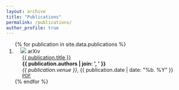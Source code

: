 ```yaml
---
layout: archive
title: "Publications"
permalink: /publications/
author_profile: true
---
```


<ol class="bibliography">
{% for publication in site.data.publications %}
  <li>
    <div class="pub-row">
      <div class="col-sm-3 abbr" style="position: relative;padding-right: 15px;padding-left: 15px;">
        <img src="{{ publication.image }}" class="teaser img-fluid z-depth-1">
        <abbr class="badge">arXiv</abbr>
      </div>
      <div class="col-sm-9" style="position: relative;padding-right: 15px;padding-left: 20px;">
        <div class="title"><a href="{{ publication.paperurl }}">{{ publication.title }}</a></div>
        <div class="author"><strong>{{ publication.authors | join: ', ' }}</strong></div>
        <div class="periodical"><em>{{ publication.venue }}</em>, {{ publication.date | date: "%b. %Y" }}</div>
        <div class="links">
          <a href="{{ publication.paperurl }}" class="btn btn-sm z-depth-0" role="button" target="_blank" style="font-size:12px;">PDF</a>
        </div>
      </div>
    </div>
  </li>
{% endfor %}
</ol>
